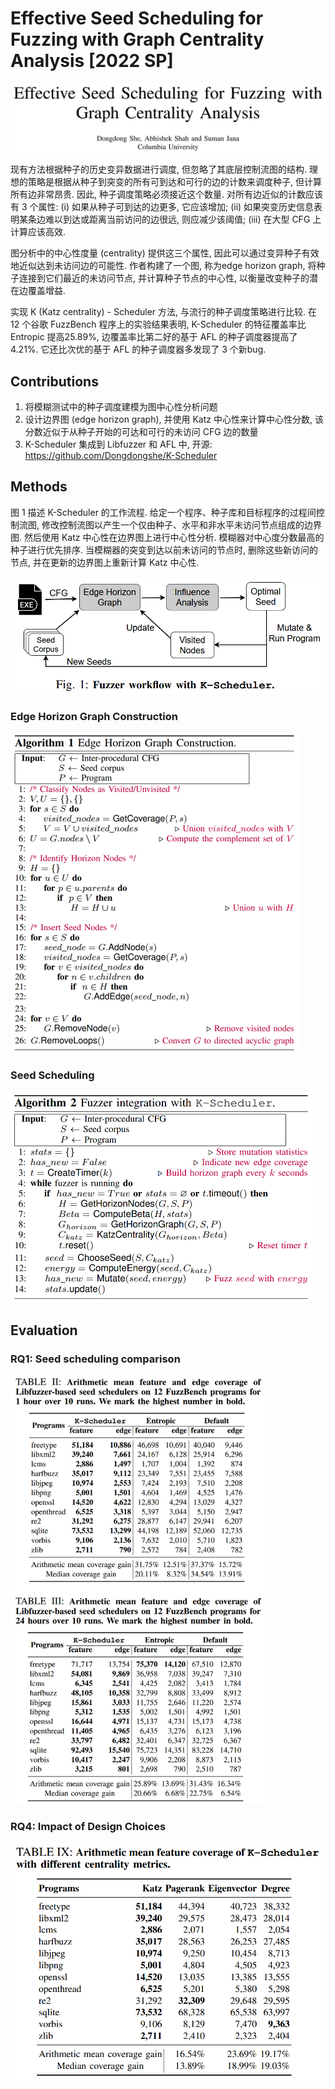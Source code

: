 # Effective Seed Scheduling for Fuzzing with Graph Centrality Analysis [2022 SP]

<img src="assets/image-20250320214213707.png" alt="image-20250320214213707" style="zoom: 50%;" />

现有方法根据种子的历史变异数据进行调度, 但忽略了其底层控制流图的结构. 理想的策略是根据从种子到突变的所有可到达和可行的边的计数来调度种子, 但计算所有边非常昂贵. 因此, 种子调度策略必须接近这个数量. 对所有边近似的计数应该有 3 个属性: (i) 如果从种子可到达的边更多, 它应该增加; (ii) 如果突变历史信息表明某条边难以到达或距离当前访问的边很远, 则应减少该阈值; (iii) 在大型 CFG 上计算应该高效. 

图分析中的中心性度量 (centrality) 提供这三个属性, 因此可以通过变异种子有效地近似达到未访问边的可能性. 作者构建了一个图, 称为edge horizon graph, 将种子连接到它们最近的未访问节点, 并计算种子节点的中心性, 以衡量改变种子的潜在边覆盖增益. 

实现 K (Katz centrality) - Scheduler 方法, 与流行的种子调度策略进行比较. 在 12 个谷歌 FuzzBench 程序上的实验结果表明, K-Scheduler 的特征覆盖率比 Entropic 提高25.89%, 边覆盖率比第二好的基于 AFL 的种子调度器提高了 4.21%. 它还比次优的基于 AFL 的种子调度器多发现了 3 个新bug. 



## Contributions

1. 将模糊测试中的种子调度建模为图中心性分析问题
2. 设计边界图 (edge horizon graph), 并使用 Katz 中心性来计算中心性分数, 该分数近似于从种子开始的可达和可行的未访问 CFG 边的数量
3. K-Scheduler 集成到 Libfuzzer 和 AFL 中, 开源: https://github.com/Dongdongshe/K-Scheduler



## Methods

图 1 描述 K-Scheduler 的工作流程. 给定一个程序、种子库和目标程序的过程间控制流图, 修改控制流图以产生一个仅由种子、水平和非水平未访问节点组成的边界图. 然后使用 Katz 中心性在边界图上进行中心性分析. 模糊器对中心度分数最高的种子进行优先排序. 当模糊器的突变到达以前未访问的节点时, 删除这些新访问的节点, 并在更新的边界图上重新计算 Katz 中心性. 

<img src="assets/image-20250320223700859.png" alt="image-20250320223700859" style="zoom: 67%;" />

### Edge Horizon Graph Construction

<img src="assets/image-20250320223840041.png" alt="image-20250320223840041" style="zoom:50%;" />



### Seed Scheduling

<img src="assets/image-20250320223929725.png" alt="image-20250320223929725" style="zoom:50%;" />



## Evaluation

### RQ1: Seed scheduling comparison

<img src="assets/image-20250320224252281.png" alt="image-20250320224252281" style="zoom: 67%;" />



### RQ4: Impact of Design Choices

<img src="assets/image-20250320224607239.png" alt="image-20250320224607239" style="zoom:67%;" />





